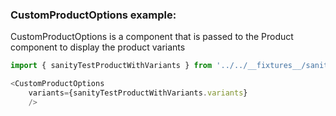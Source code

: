 ### CustomProductOptions example:

CustomProductOptions is a component that is passed to the Product component to display the product variants

```js
import { sanityTestProductWithVariants } from '../../__fixtures__/sanity';

<CustomProductOptions
    variants={sanityTestProductWithVariants.variants}
    />
```